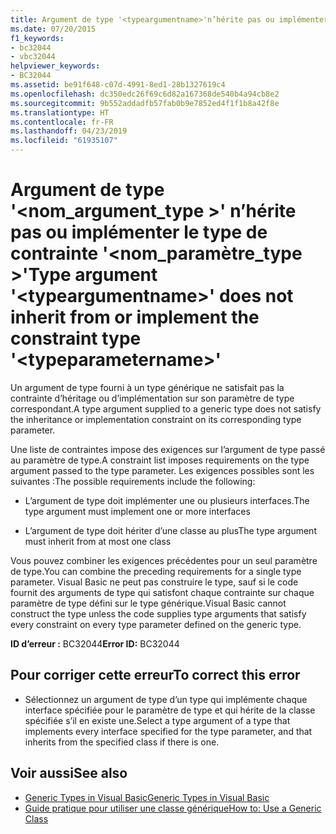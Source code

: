 ```yaml
---
title: Argument de type '<typeargumentname>'n’hérite pas ou implémenter le type de contrainte'<typeparametername>'
ms.date: 07/20/2015
f1_keywords:
- bc32044
- vbc32044
helpviewer_keywords:
- BC32044
ms.assetid: be91f648-c07d-4991-8ed1-28b1327619c4
ms.openlocfilehash: dc350edc26f69c6d82a167368de540b4a94cb8e2
ms.sourcegitcommit: 9b552addadfb57fab0b9e7852ed4f1f1b8a42f8e
ms.translationtype: HT
ms.contentlocale: fr-FR
ms.lasthandoff: 04/23/2019
ms.locfileid: "61935107"
---
```

# <a name="type-argument-typeargumentname-does-not-inherit-from-or-implement-the-constraint-type-typeparametername"></a><span data-ttu-id="48281-102">Argument de type '\<nom_argument_type >' n’hérite pas ou implémenter le type de contrainte '\<nom_paramètre_type >'</span><span class="sxs-lookup"><span data-stu-id="48281-102">Type argument '\<typeargumentname>' does not inherit from or implement the constraint type '\<typeparametername>'</span></span>
<span data-ttu-id="48281-103">Un argument de type fourni à un type générique ne satisfait pas la contrainte d’héritage ou d’implémentation sur son paramètre de type correspondant.</span><span class="sxs-lookup"><span data-stu-id="48281-103">A type argument supplied to a generic type does not satisfy the inheritance or implementation constraint on its corresponding type parameter.</span></span>  
  
 <span data-ttu-id="48281-104">Une liste de contraintes impose des exigences sur l’argument de type passé au paramètre de type.</span><span class="sxs-lookup"><span data-stu-id="48281-104">A constraint list imposes requirements on the type argument passed to the type parameter.</span></span> <span data-ttu-id="48281-105">Les exigences possibles sont les suivantes :</span><span class="sxs-lookup"><span data-stu-id="48281-105">The possible requirements include the following:</span></span>  
  
- <span data-ttu-id="48281-106">L’argument de type doit implémenter une ou plusieurs interfaces.</span><span class="sxs-lookup"><span data-stu-id="48281-106">The type argument must implement one or more interfaces</span></span>  
  
- <span data-ttu-id="48281-107">L’argument de type doit hériter d’une classe au plus</span><span class="sxs-lookup"><span data-stu-id="48281-107">The type argument must inherit from at most one class</span></span>  
  
 <span data-ttu-id="48281-108">Vous pouvez combiner les exigences précédentes pour un seul paramètre de type.</span><span class="sxs-lookup"><span data-stu-id="48281-108">You can combine the preceding requirements for a single type parameter.</span></span> <span data-ttu-id="48281-109">Visual Basic ne peut pas construire le type, sauf si le code fournit des arguments de type qui satisfont chaque contrainte sur chaque paramètre de type défini sur le type générique.</span><span class="sxs-lookup"><span data-stu-id="48281-109">Visual Basic cannot construct the type unless the code supplies type arguments that satisfy every constraint on every type parameter defined on the generic type.</span></span>  
  
 <span data-ttu-id="48281-110">**ID d’erreur :** BC32044</span><span class="sxs-lookup"><span data-stu-id="48281-110">**Error ID:** BC32044</span></span>  
  
## <a name="to-correct-this-error"></a><span data-ttu-id="48281-111">Pour corriger cette erreur</span><span class="sxs-lookup"><span data-stu-id="48281-111">To correct this error</span></span>  
  
- <span data-ttu-id="48281-112">Sélectionnez un argument de type d’un type qui implémente chaque interface spécifiée pour le paramètre de type et qui hérite de la classe spécifiée s’il en existe une.</span><span class="sxs-lookup"><span data-stu-id="48281-112">Select a type argument of a type that implements every interface specified for the type parameter, and that inherits from the specified class if there is one.</span></span>  
  
## <a name="see-also"></a><span data-ttu-id="48281-113">Voir aussi</span><span class="sxs-lookup"><span data-stu-id="48281-113">See also</span></span>

- [<span data-ttu-id="48281-114">Generic Types in Visual Basic</span><span class="sxs-lookup"><span data-stu-id="48281-114">Generic Types in Visual Basic</span></span>](../../visual-basic/programming-guide/language-features/data-types/generic-types.md)
- [<span data-ttu-id="48281-115">Guide pratique pour utiliser une classe générique</span><span class="sxs-lookup"><span data-stu-id="48281-115">How to: Use a Generic Class</span></span>](../../visual-basic/programming-guide/language-features/data-types/how-to-use-a-generic-class.md)
